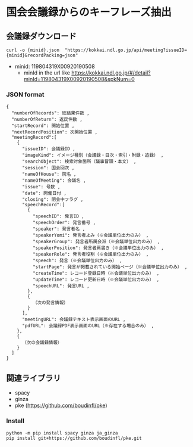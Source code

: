 # 国会会議録からのキーフレーズ抽出


## 会議録ダウンロード
```
curl -o {minid}.json  "https://kokkai.ndl.go.jp/api/meeting?issueID={minid}&recordPacking=json"
```
- minid: 119804319X00920190508
	- minId in the url like https://kokkai.ndl.go.jp/#/detail?minId=119804319X00920190508&spkNum=0

### JSON format
```
{
  "numberOfRecords": 総結果件数 ,
  "numberOfReturn": 返戻件数 ,
  "startRecord": 開始位置 ,
  "nextRecordPosition": 次開始位置 ,
  "meetingRecord":[
    {
      "issueID": 会議録ID ,
      "imageKind": イメージ種別（会議録・目次・索引・附録・追録） ,
      "searchObject": 検索対象箇所（議事冒頭・本文） ,
      "session": 国会回次 ,
      "nameOfHouse": 院名 ,
      "nameOfMeeting": 会議名 ,
      "issue": 号数 ,
      "date": 開催日付 ,
      "closing": 閉会中フラグ ,
      "speechRecord":[
        {
          "speechID": 発言ID ,
          "speechOrder": 発言番号 ,
          "speaker": 発言者名 ,
          "speakerYomi": 発言者よみ（※会議単位出力のみ） ,
          "speakerGroup": 発言者所属会派（※会議単位出力のみ） ,
          "speakerPosition": 発言者肩書き（※会議単位出力のみ） ,
          "speakerRole": 発言者役割（※会議単位出力のみ） ,
          "speech": 発言（※会議単位出力のみ） ,
          "startPage": 発言が掲載されている開始ページ（※会議単位出力のみ） ,
          "createTime": レコード登録日時（※会議単位出力のみ） ,
          "updateTime": レコード更新日時（※会議単位出力のみ） ,
          "speechURL": 発言URL ,
        },
        {
          （次の発言情報）
        }
      ],
      "meetingURL": 会議録テキスト表示画面のURL ,
      "pdfURL": 会議録PDF表示画面のURL（※存在する場合のみ） ,
    },
    {
      （次の会議録情報）
    }
  ]
}
```


## 関連ライブラリ
- spacy
- ginza
- pke (https://github.com/boudinfl/pke)

### Install
```
python -m pip install spacy ginza ja_ginza 
pip install git+https://github.com/boudinfl/pke.git
```
